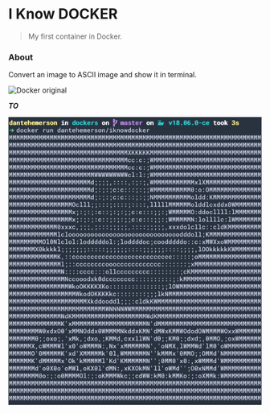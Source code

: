 # I Know DOCKER
> My first container in Docker.

### About
Convert an image to ASCII image and show it in terminal.

![Docker original](https://tr4.cbsistatic.com/hub/i/r/2016/10/18/831f017c-ee68-4bd6-8a5c-ab31b4d35d6d/resize/770x/1cedcf2f03388a9720835a628a8a9765/dockerhero.jpg)

***TO***

![Docker in ASCII](.github/screenshot.png)

